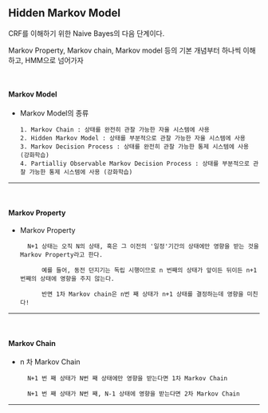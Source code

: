 ## Hidden Markov Model 

CRF를 이해하기 위한 Naive Bayes의 다음 단계이다.

Markov Property, Markov chain, Markov model 등의 기본 개념부터 하나씩 이해하고, HMM으로 넘어가자


<br>

#### Markov Model 

- Markov Model의 종류

      1. Markov Chain : 상태를 완전히 관찰 가능한 자율 시스템에 사용 
      2. Hidden Markov Model : 상태를 부분적으로 관찰 가능한 자율 시스템에 사용 
      3. Markov Decision Process : 상태를 완전히 관찰 가능한 통제 시스템에 사용 (강화학습)
      4. Partialliy Observable Markov Decision Process : 상태를 부분적으로 관찰 가능한 통제 시스템에 사용 (강화학습)

---

<br>

#### Markov Property

- Markov Property

        N+1 상태는 오직 N의 상태, 혹은 그 이전의 '일정'기간의 상태에만 영향을 받는 것을 Markov Property라고 한다. 

            예를 들어, 동전 던지기는 독립 시행이므로 n 번째의 상태가 앞이든 뒤이든 n+1 번째의 상태에 영향을 주지 않는다.

            반면 1차 Markov chain은 n번 째 상태가 n+1 상태를 결정하는데 영향을 미친다!

---

<br>

#### Markov Chain

- n 차 Markov Chain

        N+1 번 째 상태가 N번 째 상태에만 영향을 받는다면 1차 Markov Chain 

        N+1 번 째 상태가 N번 째, N-1 상태에 영향을 받는다면 2차 Markov Chain 


---

<br>




